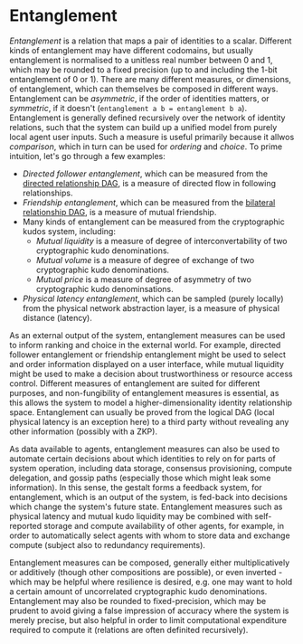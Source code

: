 # Entanglement


_Entanglement_ is a relation that maps a pair of identities to a scalar. Different kinds of entanglement may have different codomains, but usually entanglement is normalised to a unitless real number between 0 and 1, which may be rounded to a fixed precision (up to and including the 1-bit entanglement of 0 or 1). There are many different measures, or dimensions, of entanglement, which can themselves be composed in different ways. Entanglement can be _asymmetric_, if the order of identities matters, or _symmetric_, if it doesn't (`entanglement a b = entanglement b a`). Entanglement is generally defined recursively over the network of identity relations, such that the system can build up a unified model from purely local agent user inputs. Such a measure is useful primarily because it allwos _comparison_, which in turn can be used for _ordering_ and _choice_. To prime intuition, let's go through a few examples:

- _Directed follower entanglement_, which can be measured from the [directed relationship DAG](./logical-dags/directed-relationship-dag.md#directed-relationship-dag), is a measure of directed flow in following relationships.
- _Friendship entanglement_, which can be measured from the [bilateral relationship DAG](./logical-dags/bilateral-relationship-dag.md#bilateral-relationship-dag), is a measure of mutual friendship.
- Many kinds of entanglement can be measured from the cryptographic kudos system, including:
  - _Mutual liquidity_ is a measure of degree of interconvertability of two cryptographic kudo denominations.
  - _Mutual volume_ is a measure of degree of exchange of two cryptographic kudo denominations.
  - _Mutual price_ is a measure of degree of asymmetry of two cryptographic kudo denominsations.
- _Physical latency entanglement_, which can be sampled (purely locally) from the physical network abstraction layer, is a measure of physical distance (latency).

As an external output of the system, entanglement measures can be used to inform ranking and choice in the external world. For example, directed follower entanglement or friendship entanglement might be used to select and order information displayed on a user interface, while mutual liquidity might be used to make a decision about trustworthiness or resource access control. Different measures of entanglement are suited for different purposes, and non-fungibility of entanglement measures is essential, as this allows the system to model a higher-dimensionality identity relationship space. Entanglement can usually be proved from the logical DAG (local physical latency is an exception here) to a third party without revealing any other information (possibly with a ZKP).

As data available to agents, entanglement measures can also be used to automate certain decisions about which identities to rely on for parts of system operation, including data storage, consensus provisioning, compute delegation, and gossip paths (especially those which might leak some information). In this sense, the gestalt forms a feedback system, for entanglement, which is an output of the system, is fed-back into decisions which change the system's future state. Entanglement measures such as physical latency and mutual kudo liquidity may be combined with self-reported storage and compute availability of other agents, for example, in order to automatically select agents with whom to store data and exchange compute (subject also to redundancy requirements).

Entanglement measures can be composed, generally either multiplicatively or additively (though other compositions are possible), or even inverted - which may be helpful where resilience is desired, e.g. one may want to hold a certain amount of uncorrelated cryptographic kudo denominations. Entanglement may also be rounded to fixed-precision, which may be prudent to avoid giving a false impression of accuracy where the system is merely precise, but also helpful in order to limit computational expenditure required to compute it (relations are often definited recursively).
